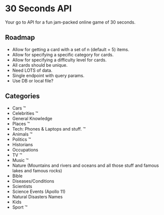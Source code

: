 # 30 Seconds API

Your go to API for a fun jam-packed online game of 30 seconds.

## Roadmap

- Allow for getting a card with a set of n (default = 5) items.
- Allow for specifying a specific category for cards.
- Allow for specifying a difficulty level for cards.
- All cards should be unique.
- Need LOTS of data.
- Single endpoint with query params.
- Use DB or local file?

## Categories

- Cars ™
- Celebrities ™
- General Knowledge
- Places ™
- Tech: Phones & Laptops and stuff. ™
- Animals ™
- Politics ™
- Historians
- Occupations
- TV ™
- Music ™
- Nature (Mountains and rivers and oceans and all those stuff and famous lakes and famous rocks)
- Bible
- Diseases/Conditions
- Scientists
- Science Events (Apollo 11)
- Natural Disasters Names
- Kids
- Sport ™
